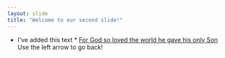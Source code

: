 ```yaml
---
layout: slide
title: "Welcome to our second slide!"
---
```

* I've added this text *
[For God so loved the world he gave his only Son](www.biblegateway.com)
Use the left arrow to go back!

